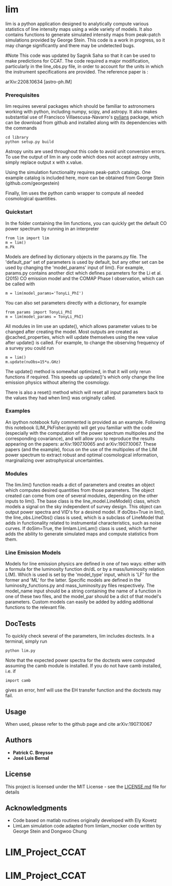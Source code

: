 # lim

lim is a python application designed to analytically compute various statistics of line intensity maps using a wide variety of models.  It also contains functions to generate simulated intensity maps from peak-patch simulations provided by George Stein.  This code is a work in progress, so it may change significantly and there may be undetected bugs.

#Note
This code was updated by Sagnik Saha so that it can be used
to make predictions for CCAT. The code required a major modification, particularly in the line_obs.py file, in order to account for the units in which the instrument specifications are
provided. The reference paper is :

arXiv:2208.10634 [astro-ph.IM]

### Prerequisites

lim requires several packages which should be familiar to astronomers working with python, including numpy, scipy, and astropy.  It also makes substantial use of Francisco Villaescusa-Navarro's [pylians](https://github.com/franciscovillaescusa/Pylians) package, which can be download from github and installed along with its dependencies with the commands

```
cd library
python setup.py build
```

Astropy units are used throughout this code to avoid unit conversion errors. To use the output of lim in any code which does not accept astropy units, simply replace output x with x.value.

Using the simulation functionality requires peak-patch catalogs.  One example catalog is included here, more can be obtained from George Stein (github.com/georgestein)

Finally, lim uses the python camb wrapper to compute all needed cosmological quantities.

### Quickstart

In the folder containing the lim functions, you can quickly get the default CO power spectrum by running in an interpreter

```
from lim import lim
m = lim()
m.Pk
```

Models are defined by dictionary objects in the params.py file.  The 'default_par' set of parameters is used by default, but any other set can be used by changing the 'model_params' input of lim().  For example, params.py contains another dict which defines parameters for the Li et al. (2015) CO emission model and the COMAP Phase I observation, which can be called with

```
m = lim(model_params='TonyLi_PhI')
```

You can also set parameters directly with a dictionary, for example

```
from params import TonyLi_PhI
m = lim(model_params = TonyLi_PhI)
```

All modules in lim use an update(), which allows parameter values to be changed after creating the model.  Most outputs are created as @cached_properties, which will update themselves using the new value after update() is called.  For example, to change the observing frequency of a survey you could run

```
m = lim()
m.update(nuObs=15*u.GHz)

```

The update() method is somewhat optimized, in that it will only rerun functions if required.  This speeds up update()'s which only change the line emission physics without altering the cosmology.

There is also a reset() method which will reset all input parameters back to the values they had when lim() was originally called.

### Examples

An ipython notebook fully commented is provided as an example. Following this notebook (LIM_PkFisher.ipynb) will get you familiar with the code (especially with the computation of the power spectrum multipoles and the corresponding covariance), and will allow you to reproduce the results appearing on the papers: arXiv:1907.10065 and arXiv:1907.10067. These papers (and the example), focus on the use of the multipoles of the LIM power spectrum to extract robust and optimal cosmological information, marginalizing over astrophysical uncertainties.

### Modules

The lim.lim() function reads a dict of parameters and creates an object which computes desired quantities from those parameters.  The object created can come from one of several modules, depending on the other inputs to lim().  The base class is the line_model.LineModel() class, which models a signal on the sky independent of survey design.  This object can output power spectra and VID's for a desired model.  If doObs=True in lim(), the line_obs.LineObs() class is used, which is a subclass of LineModel that adds in functionality related to instrumental characteristics, such as noise curves.  If doSim=True, the limlam.LimLam() class is used, which further adds the ability to generate simulated maps and compute statistics from them.

### Line Emission Models

Models for line emission physics are defined in one of two ways: either with a formula for the luminosity function dn/dL or by a mass/luminosity relation L(M).  Which is used is set by the 'model_type' input, which is 'LF' for the former and 'ML' for the latter.  Specific models are defined in the luminosity_functions.py and mass_luminosity.py files respectively.  The model_name input should be a string containing the name of a function in one of these two files, and the model_par should be a dict of that model's parameters.  Custom models can easily be added by adding additional functions to the relevant file.

## DocTests

To quickly check several of the parameters, lim includes doctests.  In a terminal, simply run

```
python lim.py
```

Note that the expected power spectra for the doctests were computed assuming the camb module is installed.  If you do not have camb installed, i.e. if

```
import camb
```
gives an error, hmf will use the EH transfer function and the doctests may fail.


## Usage

When used, please refer to the github page and cite arXiv:1907.10067


## Authors

* **Patrick C. Breysse**
* **José Luis Bernal**

## License

This project is licensed under the MIT License - see the [LICENSE.md](LICENSE.md) file for details

## Acknowledgments

* Code based on matlab routines originally developed with Ely Kovetz
* LimLam simulation code adapted from limlam_mocker code written by George Stein and Dongwoo Chung



# LIM_Project_CCAT
# LIM_Project_CCAT
